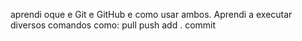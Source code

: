 aprendi oque e Git e GitHub e como usar ambos. Aprendi a executar diversos comandos como:
pull
push
add .
commit
